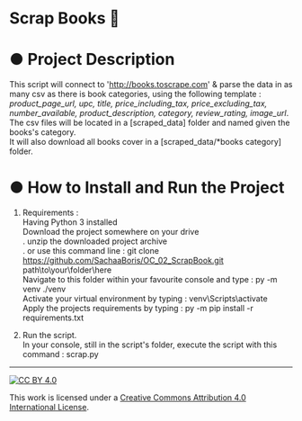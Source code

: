# Scrap Books 🚀  
  
# ● Project Description  
This script will connect to 'http://books.toscrape.com' & parse the data in as many csv as there is book categories, using the following template : *product_page_url, upc, title, price_including_tax, price_excluding_tax, number_available, product_description, category, review_rating, image_url*.  
The csv files will be located in a [scraped_data] folder and named given the books's category.  
It will also download all books cover in a [scraped_data/*books category] folder.  
  
# ● How to Install and Run the Project  
1. Requirements :  
Having Python 3 installed  
Download the project somewhere on your drive  
. unzip the downloaded project archive  
. or use this command line : git clone https://github.com/SachaaBoris/OC_02_ScrapBook.git path\to\your\folder\here  
Navigate to this folder within your favourite console and type : py -m venv ./venv  
Activate your virtual environment by typing : venv\Scripts\activate  
Apply the projects requirements by typing : py -m  pip install -r requirements.txt  

2. Run the script.  
In your console, still in the script's folder, execute the script with this command : scrap.py  
  
---  
  
[![CC BY 4.0][cc-by-shield]][cc-by]  
  
This work is licensed under a [Creative Commons Attribution 4.0 International License][cc-by].  
  
[cc-by]: http://creativecommons.org/licenses/by/4.0/  
[cc-by-shield]: https://img.shields.io/badge/License-CC%20BY%204.0-lightgrey.svg  
